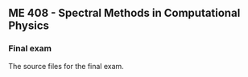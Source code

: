 ## ME 408 - Spectral Methods in Computational Physics

### Final exam

The source files for the final exam.
